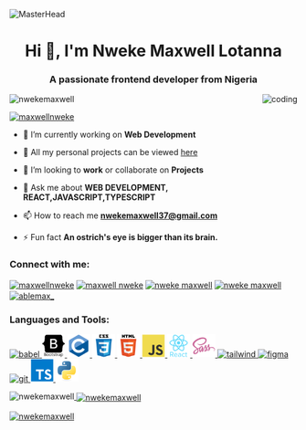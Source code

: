 ![MasterHead](https://encrypted-tbn0.gstatic.com/images?q=tbn:ANd9GcS1kKpStyOvN8rSz5Z2nbe14DFF7NQ7S7mpWA&usqp=CAU)
<h1 align="center">Hi 👋, I'm Nweke Maxwell Lotanna</h1>
<h3 align="center">A passionate frontend developer from Nigeria</h3>
<img align="right" src="https://media.tenor.com/AlUkiGkR2j8AAAAC/new-game-ahagon-umiko-programming.gif" alt="coding" width=”400” />

<p align="left"> <img src="https://komarev.com/ghpvc/?username=nwekemaxwell&label=Profile%20views&color=0e75b6&style=flat" alt="nwekemaxwell" /> </p>

<p align="left"> <a href="https://twitter.com/maxwellnweke" target="blank"><img src="https://img.shields.io/twitter/follow/maxwellnweke?logo=twitter&style=for-the-badge" alt="maxwellnweke" /></a> </p>

- 🔭 I’m currently working on **Web Development**

- 🌱 All my personal projects can be viewed [here](https://nwekemaxwell.netlify.app/)

- 👯 I’m looking to **work** or collaborate on **Projects**

- 💬 Ask me about **WEB DEVELOPMENT, REACT,JAVASCRIPT,TYPESCRIPT**

- 📫 How to reach me **nwekemaxwell37@gmail.com**

- ⚡ Fun fact **An ostrich's eye is bigger than its brain.**

<h3 align="left">Connect with me:</h3>
<p align="left">
<a href="https://twitter.com/maxwellnweke" target="blank"><img align="center" src="https://raw.githubusercontent.com/rahuldkjain/github-profile-readme-generator/master/src/images/icons/Social/twitter.svg" alt="maxwellnweke" height="30" width="40" /></a>
<a href="https://linkedin.com/in/maxwell nweke" target="blank"><img align="center" src="https://raw.githubusercontent.com/rahuldkjain/github-profile-readme-generator/master/src/images/icons/Social/linked-in-alt.svg" alt="maxwell nweke" height="30" width="40" /></a>
<a href="https://stackoverflow.com/users/nweke maxwell" target="blank"><img align="center" src="https://raw.githubusercontent.com/rahuldkjain/github-profile-readme-generator/master/src/images/icons/Social/stack-overflow.svg" alt="nweke maxwell" height="30" width="40" /></a>
<a href="https://fb.com/nweke maxwell" target="blank"><img align="center" src="https://raw.githubusercontent.com/rahuldkjain/github-profile-readme-generator/master/src/images/icons/Social/facebook.svg" alt="nweke maxwell" height="30" width="40" /></a>
<a href="https://instagram.com/ablemax_" target="blank"><img align="center" src="https://raw.githubusercontent.com/rahuldkjain/github-profile-readme-generator/master/src/images/icons/Social/instagram.svg" alt="ablemax_" height="30" width="40" /></a>
</p>

<h3 align="left">Languages and Tools:</h3>
<p align="left"> <a href="https://babeljs.io/" target="_blank" rel="noreferrer"> <img src="https://www.vectorlogo.zone/logos/babeljs/babeljs-icon.svg" alt="babel" width="40" height="40"/> </a> <a href="https://getbootstrap.com" target="_blank" rel="noreferrer"> <img src="https://raw.githubusercontent.com/devicons/devicon/master/icons/bootstrap/bootstrap-plain-wordmark.svg" alt="bootstrap" width="40" height="40"/> </a> <a href="https://www.cprogramming.com/" target="_blank" rel="noreferrer"> <img src="https://raw.githubusercontent.com/devicons/devicon/master/icons/c/c-original.svg" alt="c" width="40" height="40"/> </a> <a href="https://www.w3schools.com/css/" target="_blank" rel="noreferrer"> <img src="https://raw.githubusercontent.com/devicons/devicon/master/icons/css3/css3-original-wordmark.svg" alt="css3" width="40" height="40"/> </a> <a href="https://www.w3.org/html/" target="_blank" rel="noreferrer"> <img src="https://raw.githubusercontent.com/devicons/devicon/master/icons/html5/html5-original-wordmark.svg" alt="html5" width="40" height="40"/> </a> <a href="https://developer.mozilla.org/en-US/docs/Web/JavaScript" target="_blank" rel="noreferrer"> <img src="https://raw.githubusercontent.com/devicons/devicon/master/icons/javascript/javascript-original.svg" alt="javascript" width="40" height="40"/> </a> <a href="https://reactjs.org/" target="_blank" rel="noreferrer"> <img src="https://raw.githubusercontent.com/devicons/devicon/master/icons/react/react-original-wordmark.svg" alt="react" width="40" height="40"/> </a> <a href="https://sass-lang.com" target="_blank" rel="noreferrer"> <img src="https://raw.githubusercontent.com/devicons/devicon/master/icons/sass/sass-original.svg" alt="sass" width="40" height="40"/> </a> <a href="https://tailwindcss.com/" target="_blank" rel="noreferrer"> <img src="https://www.vectorlogo.zone/logos/tailwindcss/tailwindcss-icon.svg" alt="tailwind" width="40" height="40"/> </a> <a href="https://www.figma.com/" target="_blank" rel="noreferrer"> <img src="https://www.vectorlogo.zone/logos/figma/figma-icon.svg" alt="figma" width="40" height="40"/> </a> <a href="https://git-scm.com/" target="_blank" rel="noreferrer"> <img src="https://www.vectorlogo.zone/logos/git-scm/git-scm-icon.svg" alt="git" width="40" height="40"/> </a> <a href="https://www.typescriptlang.org/" target="_blank" rel="noreferrer"> <img src="https://raw.githubusercontent.com/devicons/devicon/master/icons/typescript/typescript-original.svg" alt="typescript" width="40" height="40"/> </a><a href="https://www.python.org" target="_blank" rel="noreferrer"> <img src="https://raw.githubusercontent.com/devicons/devicon/master/icons/python/python-original.svg" alt="python" width="40" height="40"/> </a</p>

<p><img align="left" src="https://github-readme-stats.vercel.app/api/top-langs?username=nwekemaxwell&show_icons=true&locale=en&layout=compact" alt="nwekemaxwell" /></p>

<p>&nbsp;<img align="center" src="https://github-readme-stats.vercel.app/api?username=nwekemaxwell&show_icons=true&locale=en" alt="nwekemaxwell" /></p>

<p><img align="center" src="https://github-readme-streak-stats.herokuapp.com/?user=nwekemaxwell&" alt="nwekemaxwell" /></p>
